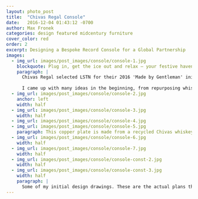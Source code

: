 ```yaml
---
layout: photo_post
title:  "Chivas Regal Console"
date:   2016-12-04 01:43:12 -0700
author: Max Fronek
categories: design featured midcentury furniture
cover_color: red
order: 2
excerpt: Designing a Bespoke Record Console for a Global Partnership
images:
  - img_url: images/post_images/console/console-1.jpg
    blockquote: Plug in, get the ice out and relax – your festive haven has arrived.<br /><br /><a title="The 10 Coolest Things in the World This Week&#58; LSTN Sound Co" href="https&#58;//www.gq-magazine.co.uk/article/nike-stranger-things-ferrari-leica">– GQ</a>
    paragraph: | 
      Chivas Regal selected LSTN for their 2016 'Made by Gentleman' initiative. To celebrate the partnership, they commissioned a statement piece to express the shared values of the companies&#58; whatever. I was the lucky one who got to design the piece, which was going to be my first-ever piece of furniture as well.
      
      I came up with many ideas in the beginning, from repurposing whiskey barrels to creating a vertical turntable on a curved piece of wood. But I kept coming back to a classic stereo console inspired by midcentury designers like the Eames', Finn Juhl, and more. Just like LSTN's Troubadour headphones or a bottle of Chivas, it would have a timeless appeal. With the final design approved it was time to find a builder.
  - img_url: images/post_images/console/console-2.jpg
    anchor: left
    width: half
  - img_url: images/post_images/console/console-3.jpg
    width: half
  - img_url: images/post_images/console/console-4.jpg
  - img_url: images/post_images/console/console-5.jpg
    paragraph: This copper plate is made from a recycled Chivas whiskey barrel.  The gold accents on the turntable, receiver, and legs of the final unit reflect this heritage as well.
  - img_url: images/post_images/console/console-6.jpg
    width: half
  - img_url: images/post_images/console/console-7.jpg
    width: half
  - img_url: images/post_images/console/console-const-2.jpg
    width: half
  - img_url: images/post_images/console/console-const-3.jpg
    width: half
    paragraph: |
      Some of my initial design drawings. These are the actual plans that <a href="https://whitewallsfab.com/" title="White Walls Fab in Santa Clarita, CA" target="_blank">White Walls Fabrication</a> used to build the pair of consoles. Their team took the console from paper to reality, and Brian, Tyler, Jordan, and everyone else deserve a huge thanks. This console would not exist without them.
---
```



